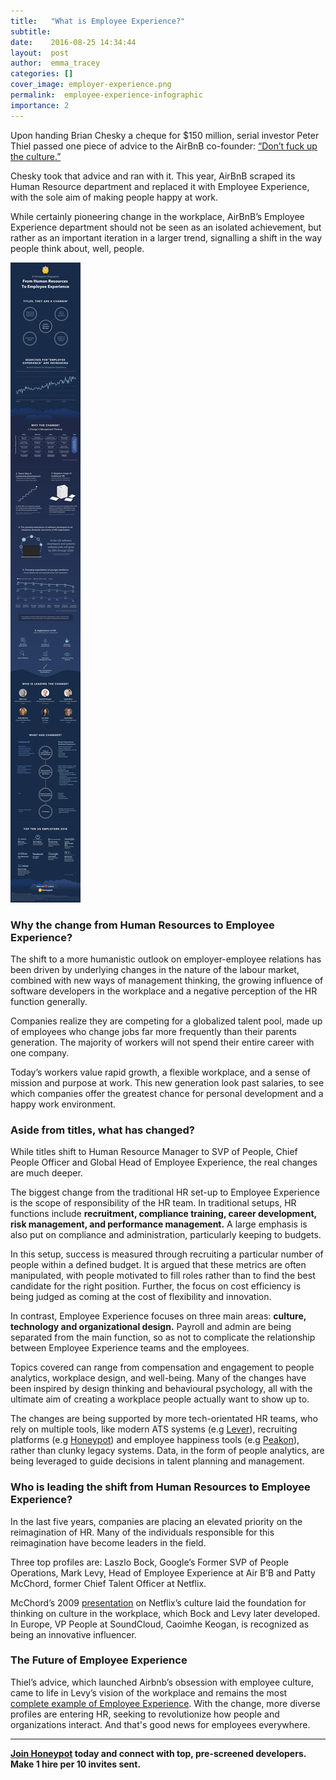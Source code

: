 ```yaml
---
title:   "What is Employee Experience?"
subtitle:
date:    2016-08-25 14:34:44
layout:  post
author:  emma_tracey
categories: []
cover_image: employer-experience.png
permalink:  employee-experience-infographic
importance: 2
---
```



Upon handing Brian Chesky  a cheque for $150 million, serial investor Peter Thiel passed one piece of advice to the AirBnB co-founder: [“Don’t fuck up the culture.”](https://medium.com/@bchesky/dont-fuck-up-the-culture-597cde9ee9d4#.1w643s796) 

Chesky took  that advice and ran with it. This year, AirBnB scraped its Human Resource department and replaced it with Employee Experience, with the sole aim of making people happy at work. 

<!--more--> 

While certainly pioneering change in the workplace, AirBnB’s Employee Experience department should not be seen as an isolated achievement, but rather as an important iteration in a larger trend, signalling a shift in the way people think about, well, people. 



![employee-experience-infographic](/assets/images/what-is-employee-experience-infographic.png)


### Why the change from Human Resources to Employee Experience?

The shift to a more humanistic outlook on employer-employee relations has been driven by underlying changes in the nature of the labour market, combined with new ways of management thinking, the growing influence of software developers in the workplace and a negative perception of the HR function generally. 

Companies realize they are competing for a globalized talent pool, made up of  employees who change jobs far more frequently than their parents generation. The majority of workers will not spend their entire career with one company.  

Today’s workers value rapid growth, a flexible workplace, and a sense of mission and purpose at work. This new generation look past salaries, to see which companies offer the greatest chance for personal development and a happy work environment. 

### Aside from titles, what has changed?

While titles shift to Human Resource Manager to SVP of People, Chief People Officer and  Global Head of Employee Experience, the real changes are much deeper.  

The biggest change from the traditional HR set-up to Employee Experience is the scope of responsibility of the HR team. In traditional setups,  HR functions include **recruitment, compliance training, career development, risk management, and performance management.** A large emphasis is also put on compliance and administration, particularly keeping to budgets.  

In this setup, success is measured through recruiting a particular number of people within a defined budget. It is argued that these metrics are often manipulated, with people motivated to fill roles rather than to find the best candidate for the right position. Further, the focus on cost efficiency is being judged as coming at the cost of flexibility and innovation. 

In contrast, Employee Experience focuses on three main areas: **culture, technology and organizational design.** Payroll and admin are being separated from the main function, so as not to complicate the relationship between Employee Experience teams and the employees. 

Topics covered can range from compensation and engagement to people analytics, workplace design, and well-being.  Many of the changes have been inspired by design thinking and behavioural psychology, all with the ultimate aim of creating a workplace people actually want to show up to. 

The changes are being supported by more tech-orientated HR teams, who rely on multiple tools, like modern ATS systems (e.g [Lever](https://www.lever.co/)), recruiting platforms (e.g [Honeypot](https://www.honeypot.io/pages/for_employers?utm_source=EX)) and employee happiness tools (e.g [Peakon]( https://peakon.com/)), rather than clunky legacy systems. Data, in the form of people analytics, are being leveraged to guide decisions in talent planning and management. 

### Who is leading the shift from Human Resources to Employee Experience? 

In the last five years, companies are placing an elevated priority on the reimagination of HR.  Many of the individuals responsible for this reimagination have become leaders in the field. 

Three top profiles are:  Laszlo Bock, Google’s Former SVP of People Operations, Mark Levy, Head of Employee Experience at Air B’B and Patty McChord, former Chief Talent Officer at Netflix. 

McChord’s 2009 [presentation]( http://www.slideshare.net/reed2001/culture-1798664) on Netflix’s culture laid the foundation for thinking on culture in the workplace, which Bock and Levy later developed. In Europe, VP People at SoundCloud, Caoimhe Keogan, is recognized as being an innovative influencer. 

### The Future of Employee Experience

Thiel’s advice, which launched Airbnb’s obsession with employee culture, came to life in Levy’s vision of the workplace and remains the most [complete example of Employee Experience](http://www.forbes.com/sites/jeannemeister/2015/07/21/airbnbs-chief-human-resource-officer-becomes-chief-employee-experience-officer/3/#620e80862b68). With the change, more diverse profiles are entering HR, seeking to revolutionize how people and organizations interact. And that's good news for employees everywhere. 

* * * 

**[Join Honeypot](https://www.honeypot.io/pages/for_employers?utm_source=blog&utm_medium=organic&utm_term=g&utm_content=160805&utm_campaign=hr-no) today and connect with top, pre-screened developers. Make 1 hire per 10 invites sent.**
